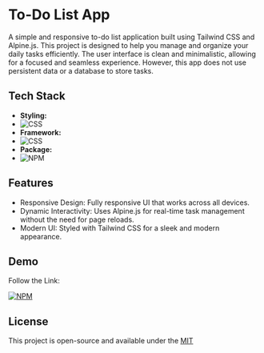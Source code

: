 # To-Do List App

A simple and responsive to-do list application built using Tailwind CSS and Alpine.js. This project is designed to help you manage and organize your daily tasks efficiently. The user interface is clean and minimalistic, allowing for a focused and seamless experience. However, this app does not use persistent data or a database to store tasks.


## Tech Stack

- **Styling:**
- ![CSS](https://img.shields.io/badge/Tailwindcss-5C2D91?style=for-the-badge&logo=tailwind%20css&logoColor=white)
- **Framework:**
- ![CSS](https://img.shields.io/badge/Alpine_Js-FFD7C4?style=for-the-badge&logo=alpine%20js&logoColor=white)
- **Package:**
- ![NPM](https://img.shields.io/badge/npm-800000?style=for-the-badge&logo=npm&logoColor=white)

## Features

- Responsive Design: Fully responsive UI that works across all devices.
- Dynamic Interactivity: Uses Alpine.js for real-time task management without the need for page reloads.
- Modern UI: Styled with Tailwind CSS for a sleek and modern appearance.


## Demo

Follow the Link:

[![NPM](https://img.shields.io/badge/DEMO>>-7A1CAC?style=for-the-badge&logo=&logoColor=white)](https://mwahyudihd.github.io/todo-app/)
## License
This project is open-source and available under the [MIT](LICENSE)
